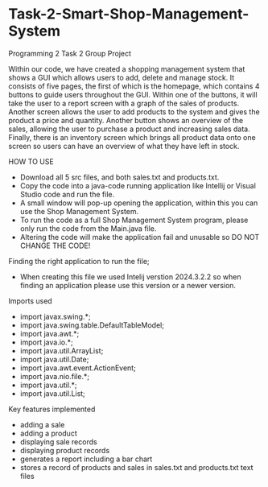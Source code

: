 # Task-2-Smart-Shop-Management-System
Programming 2 Task 2 Group Project

Within our code, we have created a shopping management system that shows a GUI which allows users to add, delete and manage stock. It consists of five pages, the first of which is the homepage, which contains 4 buttons to guide users throughout the GUI. Within one of the buttons, it will take the user to a report screen with a graph of the sales of products. Another screen allows the user to add products to the system and gives the product a price and quantity. Another button shows an overview of the sales, allowing the user to purchase a product and increasing sales data. Finally, there is an inventory screen which brings all product data onto one screen so users can have an overview of what they have left in stock. 

HOW TO USE 
- Download all 5 src files, and both sales.txt and products.txt.
- Copy the code into a java-code running application like Intellij or Visual Studio code and run the file. 
- A small window will pop-up opening the application, within this you can use the Shop Management System.
- To run the code as a full Shop Management System program, please only run the code from the Main.java file.
- Altering the code will make the application fail and unusable so DO NOT CHANGE THE CODE!

Finding the right application to run the file;
- When creating this file we used Intelij verstion 2024.3.2.2 so when finding an application please use this version or a newer version.

Imports used 
- import javax.swing.*;
- import java.swing.table.DefaultTableModel;
- import java.awt.*;
- import java.io.*;
- import java.util.ArrayList;
- import java.util.Date;
- import java.awt.event.ActionEvent;
- import java.nio.file.*;
- import java.util.*;
- import java.util.List;


Key features implemented 
- adding a sale
- adding a product
- displaying sale records
- displaying product records
- generates a report including a bar chart
- stores a record of products and sales in sales.txt and products.txt text files






